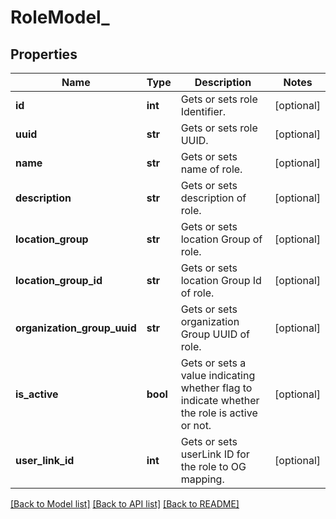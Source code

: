 # RoleModel_

## Properties
Name | Type | Description | Notes
------------ | ------------- | ------------- | -------------
**id** | **int** | Gets or sets role Identifier. | [optional] 
**uuid** | **str** | Gets or sets role UUID. | [optional] 
**name** | **str** | Gets or sets name of role. | [optional] 
**description** | **str** | Gets or sets description of role. | [optional] 
**location_group** | **str** | Gets or sets location Group of role. | [optional] 
**location_group_id** | **str** | Gets or sets location Group Id of role. | [optional] 
**organization_group_uuid** | **str** | Gets or sets organization Group UUID of role. | [optional] 
**is_active** | **bool** | Gets or sets a value indicating whether flag to indicate whether the role is active or not. | [optional] 
**user_link_id** | **int** | Gets or sets userLink ID for the role to OG mapping. | [optional] 

[[Back to Model list]](../README.md#documentation-for-models) [[Back to API list]](../README.md#documentation-for-api-endpoints) [[Back to README]](../README.md)


